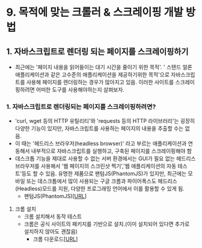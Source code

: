 # 9. 목적에 맞는 크롤러 & 스크레이핑 개발 방법
## 1. 자바스크립트로 렌더링 되는 페이지를 스크레이핑하기
- 최근에는 '페이지 내용을 읽어들이는 대기 시간을 줄이기 위한 목적'. ' 스탠드 얼론 애플리케이션과 같은 고수준의 애플리케이션을 제공하기위한 목적'으로 자바스크립트를 사용해 페이지를 렌더링하는 경우가 많아지고 있음. 이러한 사이트를 스크레이핑하려면 어떠한 도구를 사용해야하는지 살펴보자.
### 1. 자바스크립트로 렌더링되는 페이지를 스크레이핑하려면?
  - 'curl, wget 등의 HTTP 유틸리티'와 'requests 등의 HTTP 라이브러리'는 굉장히 다양한 기능이 있지만, 자바스크립트를 사용하는 페이지의 내용을 추출할 수는 없음.
  - 이 때는 '헤드리스 브라우저(headless browser)' 라고 부르는 애플리케이션과 연동해서 내부적으로 자바스크립트를 실행하고, 구축된 페이지를 스크레이핑해야 함
  - 데스크톱 기능을 제대로 사용할 수 없는 서버 환경에서는 GUI가 필요 없는 헤드리스 브라우저를 사용해서 '웹 페이지의 스크린샷 찍기','웹 애플리케이션의 자동 테스트'등도 할 수 있음. 유명한 제품으로 팬텀JS(PhantomJS)가 있지만, 최근에는 모바일 또는 데스크톱에서 많이 사용되는 구글 크롬과 파이어폭스도 헤드리스(Headless)모드를 지원, 다양한 프로그래밍 언어에서 이를 활용할 수 있게 됨.
    - 팬텀JS(PhantomJS)[[URL](http://phantomjs.org/)]
1. 크롬 설치
   - 크롬 설치해서 동작 테스트
   - 크롬은 공식 사이트의 패키지를 기반으로 설치.(이미 설치되어 있다면 추가로 설치하지 않아도 괜찮음)
     - 크롬 다운로드[[URL](https://www.google.co.kr/chrome/browser/desktop/index.html)]